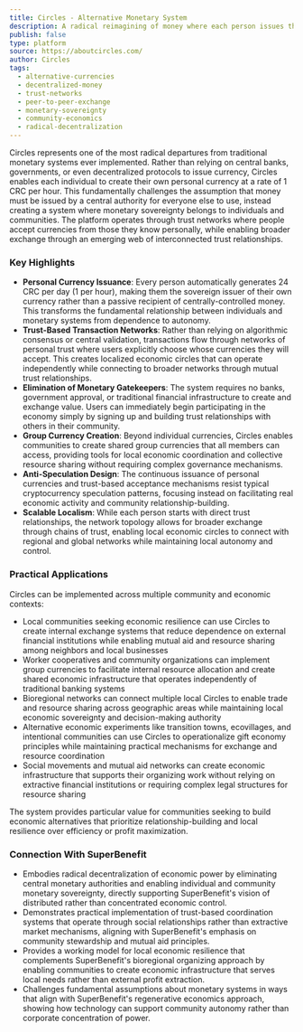 ```yaml
---
title: Circles - Alternative Monetary System
description: A radical reimagining of money where each person issues their own currency instead of relying on central authorities, creating trust-based networks for direct peer-to-peer exchange without banks or governments.
publish: false
type: platform
source: https://aboutcircles.com/
author: Circles
tags:
  - alternative-currencies
  - decentralized-money
  - trust-networks
  - peer-to-peer-exchange
  - monetary-sovereignty
  - community-economics
  - radical-decentralization
---
```


Circles represents one of the most radical departures from traditional monetary systems ever implemented. Rather than relying on central banks, governments, or even decentralized protocols to issue currency, Circles enables each individual to create their own personal currency at a rate of 1 CRC per hour. This fundamentally challenges the assumption that money must be issued by a central authority for everyone else to use, instead creating a system where monetary sovereignty belongs to individuals and communities. The platform operates through trust networks where people accept currencies from those they know personally, while enabling broader exchange through an emerging web of interconnected trust relationships.

### Key Highlights
- **Personal Currency Issuance**: Every person automatically generates 24 CRC per day (1 per hour), making them the sovereign issuer of their own currency rather than a passive recipient of centrally-controlled money. This transforms the fundamental relationship between individuals and monetary systems from dependence to autonomy.
- **Trust-Based Transaction Networks**: Rather than relying on algorithmic consensus or central validation, transactions flow through networks of personal trust where users explicitly choose whose currencies they will accept. This creates localized economic circles that can operate independently while connecting to broader networks through mutual trust relationships.
- **Elimination of Monetary Gatekeepers**: The system requires no banks, government approval, or traditional financial infrastructure to create and exchange value. Users can immediately begin participating in the economy simply by signing up and building trust relationships with others in their community.
- **Group Currency Creation**: Beyond individual currencies, Circles enables communities to create shared group currencies that all members can access, providing tools for local economic coordination and collective resource sharing without requiring complex governance mechanisms.
- **Anti-Speculation Design**: The continuous issuance of personal currencies and trust-based acceptance mechanisms resist typical cryptocurrency speculation patterns, focusing instead on facilitating real economic activity and community relationship-building.
- **Scalable Localism**: While each person starts with direct trust relationships, the network topology allows for broader exchange through chains of trust, enabling local economic circles to connect with regional and global networks while maintaining local autonomy and control.

### Practical Applications

Circles can be implemented across multiple community and economic contexts:

- Local communities seeking economic resilience can use Circles to create internal exchange systems that reduce dependence on external financial institutions while enabling mutual aid and resource sharing among neighbors and local businesses
- Worker cooperatives and community organizations can implement group currencies to facilitate internal resource allocation and create shared economic infrastructure that operates independently of traditional banking systems
- Bioregional networks can connect multiple local Circles to enable trade and resource sharing across geographic areas while maintaining local economic sovereignty and decision-making authority
- Alternative economic experiments like transition towns, ecovillages, and intentional communities can use Circles to operationalize gift economy principles while maintaining practical mechanisms for exchange and resource coordination
- Social movements and mutual aid networks can create economic infrastructure that supports their organizing work without relying on extractive financial institutions or requiring complex legal structures for resource sharing

The system provides particular value for communities seeking to build economic alternatives that prioritize relationship-building and local resilience over efficiency or profit maximization.

### Connection With SuperBenefit

- Embodies radical decentralization of economic power by eliminating central monetary authorities and enabling individual and community monetary sovereignty, directly supporting SuperBenefit's vision of distributed rather than concentrated economic control.
- Demonstrates practical implementation of trust-based coordination systems that operate through social relationships rather than extractive market mechanisms, aligning with SuperBenefit's emphasis on community stewardship and mutual aid principles.
- Provides a working model for local economic resilience that complements SuperBenefit's bioregional organizing approach by enabling communities to create economic infrastructure that serves local needs rather than external profit extraction.
- Challenges fundamental assumptions about monetary systems in ways that align with SuperBenefit's regenerative economics approach, showing how technology can support community autonomy rather than corporate concentration of power.